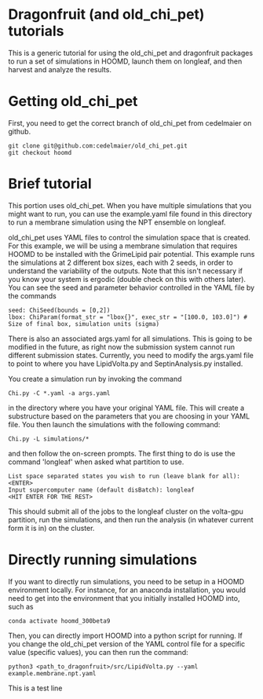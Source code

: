 # Dragonfruit (and old_chi_pet) tutorials

This is a generic tutorial for using the old_chi_pet and dragonfruit packages to
run a set of simulations in HOOMD, launch them on longleaf, and then harvest and
analyze the results.

# Getting old_chi_pet
First, you need to get the correct branch of old_chi_pet from cedelmaier on github.

    git clone git@github.com:cedelmaier/old_chi_pet.git
    git checkout hoomd

# Brief tutorial
This portion uses old_chi_pet. When you have multiple simulations that you might want to run,
you can use the example.yaml file found in this directory to run a membrane simulation using the
NPT ensemble on longleaf.

old_chi_pet uses YAML files to control the simulation space that is created. For this example, we will
be using a membrane simulation that requires HOOMD to be installed with the GrimeLipid pair potential. This
example runs the simulations at 2 different box sizes, each with 2 seeds, in order to understand the variability
of the outputs. Note that this isn't necessary if you know your system is ergodic (double check on this with others
later). You can see the seed and parameter behavior controlled in the YAML file by the commands

    seed: ChiSeed(bounds = [0,2])
    lbox: ChiParam(format_str = "lbox{}", exec_str = "[100.0, 103.0]") # Size of final box, simulation units (sigma)

There is also an associated args.yaml for all simulations. This is going to be modified in the future, as right
now the submission system cannot run different submission states. Currently, you need to modify the args.yaml
file to point to where you have LipidVolta.py and SeptinAnalysis.py installed.

You create a simulation run by invoking the command

    Chi.py -C *.yaml -a args.yaml

in the directory where you have your original YAML file. This will create a substructure based on the
parameters that you are choosing in your YAML file. You then launch the simulations with the following command:

    Chi.py -L simulations/*

and then follow the on-screen prompts. The first thing to do is use the command 'longleaf' when asked what partition
to use.

    List space separated states you wish to run (leave blank for all): <ENTER>
    Input supercomputer name (default disBatch): longleaf
    <HIT ENTER FOR THE REST>

This should submit all of the jobs to the longleaf cluster on the volta-gpu partition, run the simulations, and then
run the analysis (in whatever current form it is in) on the cluster.

# Directly running simulations
If you want to directly run simulations, you need to be setup in a HOOMD environment locally. For instance, for
an anaconda installation, you would need to get into the environment that you initially installed HOOMD into, such
as

    conda activate hoomd_300beta9

Then, you can directly import HOOMD into a python script for running. If you change the old_chi_pet version of the YAML
control file for a specific value (specific values), you can then run the command:

    python3 <path_to_dragonfruit>/src/LipidVolta.py --yaml example.membrane.npt.yaml






This is a test line
